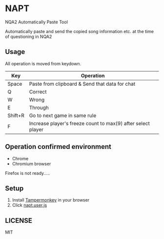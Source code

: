 # NAPT

NQA2 Automatically Paste Tool

Automatically paste and send the copied song information etc. at the time of questioning in NQA2

## Usage 

All operation is moved from keydown.

|Key|Operation|
|-|-|
|Space|Paste from clipboard & Send that data for chat|
|Q|Correct|
|W|Wrong|
|E|Through|
|Shift+R|Go to next game in same rule|
|F|Increase player's freeze count to max(9) after select player|


## Operation confirmed environment

* Chrome 
* Chromium browser 

Firefox is not ready.....

## Setup

1. Install [Tampermonkey](https://www.tampermonkey.net/) in your browser
2. Click [napt.user.js](https://github.com/pgDora56/NAPT/raw/master/napt.user.js)

## LICENSE 

MIT
